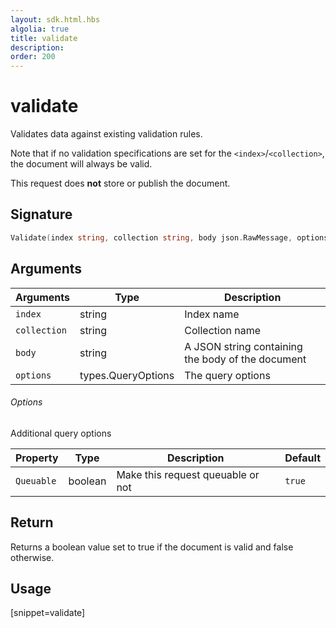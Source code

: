 ```yaml
---
layout: sdk.html.hbs
algolia: true
title: validate
description:
order: 200
---
```


# validate

Validates data against existing validation rules. 

Note that if no validation specifications are set for the `<index>`/`<collection>`, the document will always be valid.

This request does **not** store or publish the document.

## Signature

```go
Validate(index string, collection string, body json.RawMessage, options types.QueryOptions) (bool, error)
```

## Arguments

| Arguments | Type | Description |
| --- | --- | --- |
| `index` | string | Index name |
| `collection` | string | Collection name |
| `body` | string | A JSON string containing the body of the document |
| `options` | types.QueryOptions | The query options |

###### Options

Additional query options

| Property   | Type    | Description                       | Default |
| ---------- | ------- | --------------------------------- | ------- |
| `Queuable` | boolean | Make this request queuable or not | `true`  |

## Return

Returns a boolean value set to true if the document is valid and false otherwise.

## Usage

[snippet=validate]
